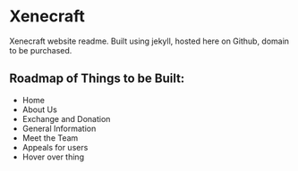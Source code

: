 Xenecraft
=====

Xenecraft website readme. Built using jekyll, hosted here on Github, domain to be purchased. 

Roadmap of Things to be Built:
-----
* Home
* About Us
* Exchange and Donation
* General Information
* Meet the Team
* Appeals for users
* Hover over thing